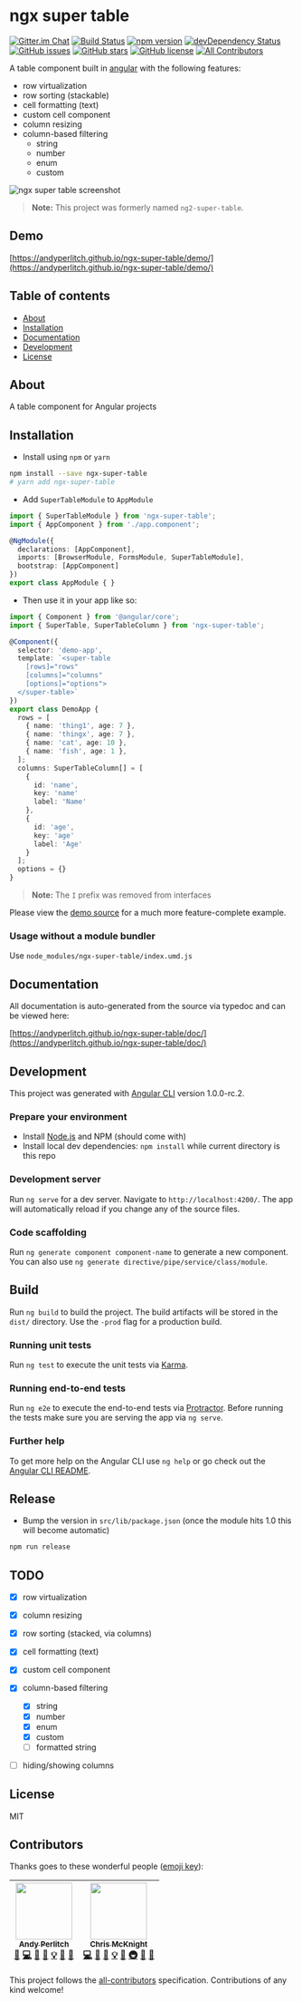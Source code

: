 # ngx super table
[![Gitter.im Chat](https://img.shields.io/badge/gitter-join%20chat-green.svg)](https://gitter.im/ngx-super-table)
[![Build Status](https://travis-ci.org/andyperlitch/ngx-super-table.svg?branch=master)](https://travis-ci.org/andyperlitch/ngx-super-table)
[![npm version](https://badge.fury.io/js/ngx-super-table.svg)](http://badge.fury.io/js/ngx-super-table)
[![devDependency Status](https://david-dm.org/andyperlitch/ngx-super-table/dev-status.svg)](https://david-dm.org/andyperlitch/ngx-super-table#info=devDependencies)
[![GitHub issues](https://img.shields.io/github/issues/andyperlitch/ngx-super-table.svg)](https://github.com/andyperlitch/ngx-super-table/issues)
[![GitHub stars](https://img.shields.io/github/stars/andyperlitch/ngx-super-table.svg)](https://github.com/andyperlitch/ngx-super-table/stargazers)
[![GitHub license](https://img.shields.io/badge/license-MIT-blue.svg)](https://raw.githubusercontent.com/andyperlitch/ngx-super-table/master/MIT-LICENSE)
[![All Contributors](https://img.shields.io/badge/all_contributors-2-orange.svg?style=flat-square)](#contributors)

A table component built in [angular](https://angular.io) with the following features:

- row virtualization
- row sorting (stackable)
- cell formatting (text)
- custom cell component
- column resizing
- column-based filtering
  - string
  - number
  - enum
  - custom

![ngx super table screenshot](http://i.imgur.com/ERUHmza.png)


> **Note:** This project was formerly named `ng2-super-table`.

## Demo

[https://andyperlitch.github.io/ngx-super-table/demo/](https://andyperlitch.github.io/ngx-super-table/demo/)

## Table of contents

- [About](#about)
- [Installation](#installation)
- [Documentation](#documentation)
- [Development](#development)
- [License](#license)

## About

A table component for Angular projects

## Installation

* Install using `npm` or `yarn`

```bash
npm install --save ngx-super-table
# yarn add ngx-super-table
```

* Add `SuperTableModule` to `AppModule`

```typescript
import { SuperTableModule } from 'ngx-super-table';
import { AppComponent } from './app.component';

@NgModule({
  declarations: [AppComponent],
  imports: [BrowserModule, FormsModule, SuperTableModule],
  bootstrap: [AppComponent]
})
export class AppModule { }
```

* Then use it in your app like so:

```typescript
import { Component } from '@angular/core';
import { SuperTable, SuperTableColumn } from 'ngx-super-table';

@Component({
  selector: 'demo-app',
  template: `<super-table
    [rows]="rows"
    [columns]="columns"
    [options]="options">
  </super-table>`
})
export class DemoApp {
  rows = [
    { name: 'thing1', age: 7 },
    { name: 'thingx', age: 7 },
    { name: 'cat', age: 10 },
    { name: 'fish', age: 1 },
  ];
  columns: SuperTableColumn[] = [
    {
      id: 'name',
      key: 'name'
      label: 'Name'
    },
    {
      id: 'age',
      key: 'age'
      label: 'Age'
    }
  ];
  options = {}
}
```

> **Note:** The `I` prefix was removed from interfaces

Please view the [demo source](https://github.com/andyperlitch/ngx-super-table/blob/master/src/app/demo.component.ts) for a much more feature-complete example.

### Usage without a module bundler

Use `node_modules/ngx-super-table/index.umd.js`

## Documentation
All documentation is auto-generated from the source via typedoc and can be viewed here:

[https://andyperlitch.github.io/ngx-super-table/doc/](https://andyperlitch.github.io/ngx-super-table/doc/)

## Development

This project was generated with [Angular CLI](https://github.com/angular/angular-cli) version 1.0.0-rc.2.

### Prepare your environment
* Install [Node.js](http://nodejs.org/) and NPM (should come with)
* Install local dev dependencies: `npm install` while current directory is this repo

### Development server
Run `ng serve` for a dev server. Navigate to `http://localhost:4200/`. The app will automatically reload if you change any of the source files.

### Code scaffolding

Run `ng generate component component-name` to generate a new component. You can also use `ng generate directive/pipe/service/class/module`.

## Build

Run `ng build` to build the project. The build artifacts will be stored in the `dist/` directory. Use the `-prod` flag for a production build.

### Running unit tests

Run `ng test` to execute the unit tests via [Karma](https://karma-runner.github.io).

### Running end-to-end tests

Run `ng e2e` to execute the end-to-end tests via [Protractor](http://www.protractortest.org/).
Before running the tests make sure you are serving the app via `ng serve`.

### Further help

To get more help on the Angular CLI use `ng help` or go check out the [Angular CLI README](https://github.com/angular/angular-cli/blob/master/README.md).

## Release

* Bump the version in `src/lib/package.json` (once the module hits 1.0 this will become automatic)

```bash
npm run release
```

## TODO
- [X] row virtualization
- [X] column resizing
- [X] row sorting (stacked, via columns)
- [X] cell formatting (text)
- [X] custom cell component
- [X] column-based filtering
  - [X] string
  - [X] number
  - [X] enum
  - [X] custom
  - [ ] formatted string
- [ ] hiding/showing columns


## License

MIT

## Contributors

Thanks goes to these wonderful people ([emoji key](https://github.com/kentcdodds/all-contributors#emoji-key)):

<!-- ALL-CONTRIBUTORS-LIST:START - Do not remove or modify this section -->
| [<img src="https://avatars2.githubusercontent.com/u/1390651?v=4" width="100px;"/><br /><sub>Andy Perlitch</sub>](https://github.com/andyperlitch)<br />[💬](#question-andyperlitch "Answering Questions") [💻](https://github.com/andyperlitch/ngx-super-table/commits?author=andyperlitch "Code") [🎨](#design-andyperlitch "Design") [📖](https://github.com/andyperlitch/ngx-super-table/commits?author=andyperlitch "Documentation") [💡](#example-andyperlitch "Examples") [🤔](#ideas-andyperlitch "Ideas, Planning, & Feedback") [👀](#review-andyperlitch "Reviewed Pull Requests") | [<img src="https://avatars0.githubusercontent.com/u/735717?v=4" width="100px;"/><br /><sub>Chris McKnight</sub>](https://github.com/cmckni3)<br />[💻](https://github.com/andyperlitch/ngx-super-table/commits?author=cmckni3 "Code") [🎨](#design-cmckni3 "Design") [📖](https://github.com/andyperlitch/ngx-super-table/commits?author=cmckni3 "Documentation") [💡](#example-cmckni3 "Examples") [🤔](#ideas-cmckni3 "Ideas, Planning, & Feedback") [🚇](#infra-cmckni3 "Infrastructure (Hosting, Build-Tools, etc)") [👀](#review-cmckni3 "Reviewed Pull Requests") [🔧](#tool-cmckni3 "Tools") |
| :---: | :---: |
<!-- ALL-CONTRIBUTORS-LIST:END -->

This project follows the [all-contributors](https://github.com/kentcdodds/all-contributors) specification. Contributions of any kind welcome!
